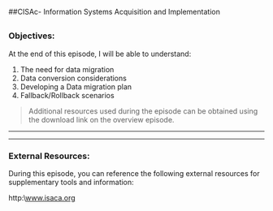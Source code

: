 ##CISAc- Information Systems Acquisition and Implementation
##
### Objectives:

At the end of this episode, I will be able to understand:

1. The need for data migration
2. Data conversion considerations
3. Developing a Data migration plan
4. Fallback/Rollback scenarios

	

>Additional resources used during the episode can be obtained using the download link on the overview episode.

-----------------------------------------------------------






-----------------------------------------------------------
### External Resources:

During this episode, you can reference the following external resources for supplementary tools and information:

http:\www.isaca.org
